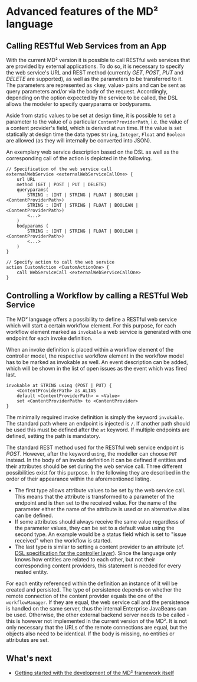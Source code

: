 # Advanced features of the MD² language

## Calling RESTful Web Services from an App
With the current MD² version it is possible to call RESTful web services that are provided by external applications.
To do so, it is necessary to specify the web service's URL and REST method (currently *GET*, *POST*, *PUT* and *DELETE* are supported), as well as the parameters to be transferred to it.
The parameters are represented as <key, value> pairs and can be sent as query parameters and/or via the body of the request.
Accordingly, depending on the option expected by the service to be called, the DSL allows the modeler to specify queryparams or bodyparams.

Aside from static values to be set at design time, it is possible to set a parameter to the value of a particular `ContentProviderPath`, i.e. the value of a content provider's field, which is derived at run time.
If the value is set statically at design time the data types `String`, `Integer`, `Float` and `Boolean` are allowed (as they will internally be converted into JSON).

An exemplary web service description based on the DSL as well as the corresponding call of the action is depicted in the following.

```MD2
// Specification of the web service call
externalWebService <externalWebServiceCallOne> {
	url URL
	method (GET | POST | PUT | DELETE)
	queryparams(
		STRING : (INT | STRING | FLOAT | BOOLEAN | <ContentProviderPath>)
		STRING : (INT | STRING | FLOAT | BOOLEAN | <ContentProviderPath>)
		<...>
	)
	bodyparams (
		STRING : (INT | STRING | FLOAT | BOOLEAN | <ContentProviderPath>)
		<...>
	)
}

// Specify action to call the web service
action CustomAction <CustomActionOne> {
	call WebServiceCall <externalWebServiceCallOne>
}
```

## Controlling a Workflow by calling a RESTful Web Service
The MD² language offers a possibility to define a RESTful web service  which will start a certain workflow element.
For this purpose, for each workflow element marked as `invokable` a web service is generated with one endpoint for each invoke definition.

When an invoke definition is placed within a workflow element of the controller model, the respective workflow element in the workflow model has to be marked as invokable as well.
An event description can be added, which will be shown in the list of open issues as the event which was fired last.

```MD2
invokable at STRING using (POST | PUT) {
	<ContentProviderPath> as ALIAS
	default <ContentProviderPath> = <Value>
	set <ContentProviderPath> to <ContentProvider>
}
```

The minimally required invoke definition is simply the keyword `invokable`.
The standard path where an endpoint is injected is `/`.
If another path should be used this must be defined after the `at` keyword.
If multiple endpoints are defined, setting the path is mandatory.

The standard REST method used for the RESTful web service endpoint is *POST*.
However, after the keyword `using`, the modeller can choose `PUT` instead.
In the body of an invoke definition it can be defined if entities and their attributes should be set during the web service call.
Three different possibilities exist for this purpose.
In the following they are described in the order of their appearance within the aforementioned listing.

* The first type allows attribute values to be set by the web service call.
This means that the attribute is transformed to a parameter of the endpoint and is then set to the received value.
For the name of the parameter either the name of the attribute is used or an alternative alias can be defined.
* If some attributes should always receive the same value regardless of the parameter values, they can be set to a default value using the second type.
An example would be a status field which is set to "issue received" when the workflow is started.
* The last type is similar to setting a content provider to an attribute (cf. [DSL specification for the controller layer](530_single-apps.html)).
Since the language only knows how entities are related to each other, but not their corresponding content providers, this statement is needed for every nested entity.

For each entity referenced within the definition an instance of it will be created and persisted.
The type of persistence depends on whether the remote connection of the content provider equals the one of the `workflowManager`.
If they are equal, the web service call and the persistence is handled on the same server, thus the internal Enterprise JavaBeans can be used.
Otherwise, the other external backend server needs to be called - this is however not implemented in the current version of the MD².
It is not only necessary that the URLs of the remote connections are equal, but the objects also need to be identical.
If the body is missing, no entities or attributes are set.

## What's next
* [Getting started with the development of the MD² framework itself](010_introduction-dev.html)
